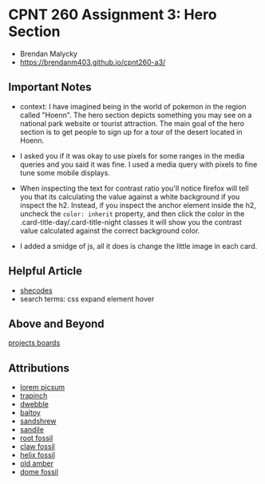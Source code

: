 # CPNT 260 Assignment 3: Hero Section
- Brendan Malycky
- https://brendanm403.github.io/cpnt260-a3/

## Important Notes
- context: I have imagined being in the world of pokemon in the region called "Hoenn". The hero section depicts something you may see on a national park website or tourist attraction. The main goal of the hero section is to get people to sign up for a tour of the desert located in Hoenn.

- I asked you if it was okay to use pixels for some ranges in the media queries and you said it was fine. I used a media query with pixels to fine tune some mobile displays.

- When inspecting the text for contrast ratio you'll notice firefox will tell you that its calculating the value against a white background if you inspect the h2. Instead, if you inspect the anchor element inside the h2, uncheck the `color: inherit` property, and then click the color in the .card-title-day/.card-title-night classes it will show you the contrast value calculated against the correct background color.

- I added a smidge of js, all it does is change the little image in each card.

## Helpful Article
- [shecodes](https://www.shecodes.io/athena/3020-how-to-use-hover-to-expand-a-button-in-css)
- search terms: css expand element hover

## Above and Beyond
[projects boards](https://github.com/users/brendanm403/projects/2)

## Attributions
- [lorem picsum](https://fastly.picsum.photos/id/184/4288/2848.jpg?hmac=l0fKWzmWf6ISTPMEm1WjRdxn35sg6U3GwZLn5lvKhTI)
- [trapinch](https://bulbapedia.bulbagarden.net/wiki/File:0328Trapinch.png)
- [dwebble](https://bulbapedia.bulbagarden.net/wiki/File:0557Dwebble.png)
- [baltoy](https://bulbapedia.bulbagarden.net/wiki/File:0343Baltoy.png)
- [sandshrew](https://bulbapedia.bulbagarden.net/wiki/File:0027Sandshrew.png)
- [sandile](https://bulbapedia.bulbagarden.net/wiki/File:0551Sandile.png)
- [root fossil](https://bulbapedia.bulbagarden.net/wiki/File:Dream_Root_Fossil_Sprite.png)
- [claw fossil](https://bulbapedia.bulbagarden.net/wiki/File:Dream_Claw_Fossil_Sprite.png)
- [helix fossil](https://bulbapedia.bulbagarden.net/wiki/File:Dream_Helix_Fossil_Sprite.png)
- [old amber](https://bulbapedia.bulbagarden.net/wiki/File:Dream_Old_Amber_Sprite.png)
- [dome fossil](https://bulbapedia.bulbagarden.net/wiki/File:Dream_Dome_Fossil_Sprite.png)













 








